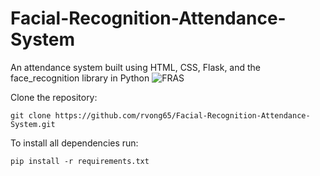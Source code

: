 # Facial-Recognition-Attendance-System
An attendance system built using HTML, CSS, Flask, and the face_recognition library in Python
![FRAS](https://user-images.githubusercontent.com/87782709/141660509-ea82d9ef-c3e6-473b-80f9-0a4bb8f3ee41.png)


Clone the repository: 

```git clone https://github.com/rvong65/Facial-Recognition-Attendance-System.git```

To install all dependencies run:

```pip install -r requirements.txt```
